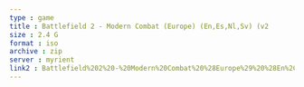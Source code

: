 ```yaml
---
type : game
title : Battlefield 2 - Modern Combat (Europe) (En,Es,Nl,Sv) (v2
size : 2.4 G
format : iso
archive : zip
server : myrient
link2 : Battlefield%202%20-%20Modern%20Combat%20%28Europe%29%20%28En%2CEs%2CNl%2CSv%29%20%28v2.01%29
---
```

